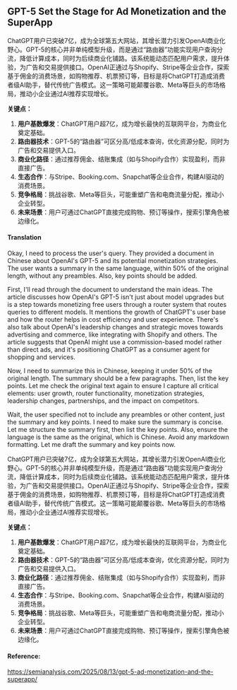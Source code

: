 ## GPT-5 Set the Stage for Ad Monetization and the SuperApp

<think>
</think>

ChatGPT用户已突破7亿，成为全球第五大网站，其增长潜力引发OpenAI商业化野心。GPT-5的核心并非单纯模型升级，而是通过“路由器”功能实现用户查询分流，降低计算成本，同时为后续商业化铺路。该系统能动态匹配用户需求，提升体验，为广告和交易提供接口。OpenAI正通过与Shopify、Stripe等企业合作，探索基于佣金的消费场景，如购物推荐、机票预订等，目标是将ChatGPT打造成消费者级AI助手，替代传统广告模式。这一策略可能颠覆谷歌、Meta等巨头的市场格局，推动小企业通过AI推荐实现增长。  

**关键点：**  
1. **用户基数爆发**：ChatGPT用户超7亿，成为增长最快的互联网平台，为商业化奠定基础。  
2. **路由器技术**：GPT-5的“路由器”可区分高/低成本查询，优化资源分配，同时为广告和交易提供入口。  
3. **商业化路径**：通过推荐佣金、结账集成（如与Shopify合作）实现盈利，而非直接广告。  
4. **生态合作**：与Stripe、Booking.com、Snapchat等企业合作，构建AI驱动的消费场景。  
5. **竞争格局**：挑战谷歌、Meta等巨头，可能重塑广告和电商流量分配，推动小企业转型。  
6. **未来场景**：用户可通过ChatGPT直接完成购物、预订等操作，搜索引擎角色被边缘化。</document>

#### Translation 

<think>
Okay, I need to process the user's query. They provided a document in Chinese about OpenAI's GPT-5 and its potential monetization strategies. The user wants a summary in the same language, within 50% of the original length, without any preambles. Also, key points should be added.

First, I'll read through the document to understand the main ideas. The article discusses how OpenAI's GPT-5 isn't just about model upgrades but is a step towards monetizing free users through a router system that routes queries to different models. It mentions the growth of ChatGPT's user base and how the router helps in cost efficiency and user experience. There's also talk about OpenAI's leadership changes and strategic moves towards advertising and commerce, like integrating with Shopify and others. The article suggests that OpenAI might use a commission-based model rather than direct ads, and it's positioning ChatGPT as a consumer agent for shopping and services.

Now, I need to summarize this in Chinese, keeping it under 50% of the original length. The summary should be a few paragraphs. Then, list the key points. Let me check the original text again to ensure I capture all critical elements: user growth, router functionality, monetization strategies, leadership changes, partnerships, and the impact on competitors.

Wait, the user specified not to include any preambles or other content, just the summary and key points. I need to make sure the summary is concise. Let me structure the summary first, then list the key points. Also, ensure the language is the same as the original, which is Chinese. Avoid any markdown formatting. Let me draft the summary and key points now.
</think>

ChatGPT用户已突破7亿，成为全球第五大网站，其增长潜力引发OpenAI商业化野心。GPT-5的核心并非单纯模型升级，而是通过“路由器”功能实现用户查询分流，降低计算成本，同时为后续商业化铺路。该系统能动态匹配用户需求，提升体验，为广告和交易提供接口。OpenAI正通过与Shopify、Stripe等企业合作，探索基于佣金的消费场景，如购物推荐、机票预订等，目标是将ChatGPT打造成消费者级AI助手，替代传统广告模式。这一策略可能颠覆谷歌、Meta等巨头的市场格局，推动小企业通过AI推荐实现增长。  

**关键点：**  
1. **用户基数爆发**：ChatGPT用户超7亿，成为增长最快的互联网平台，为商业化奠定基础。  
2. **路由器技术**：GPT-5的“路由器”可区分高/低成本查询，优化资源分配，同时为广告和交易提供入口。  
3. **商业化路径**：通过推荐佣金、结账集成（如与Shopify合作）实现盈利，而非直接广告。  
4. **生态合作**：与Stripe、Booking.com、Snapchat等企业合作，构建AI驱动的消费场景。  
5. **竞争格局**：挑战谷歌、Meta等巨头，可能重塑广告和电商流量分配，推动小企业转型。  
6. **未来场景**：用户可通过ChatGPT直接完成购物、预订等操作，搜索引擎角色被边缘化。

#### Reference: 

https://semianalysis.com/2025/08/13/gpt-5-ad-monetization-and-the-superapp/